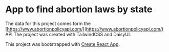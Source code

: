 # App to find abortion laws by state 

The data for this project comes form the [https://www.abortionpolicyapi.com/](https://www.abortionpolicyapi.com/) API
The project was created with TailwindCSS and DaisyUI. 

This project was bootstrapped with [Create React App](https://github.com/facebook/create-react-app).


